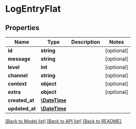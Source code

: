 # LogEntryFlat

## Properties
Name | Type | Description | Notes
------------ | ------------- | ------------- | -------------
**id** | **string** |  | [optional] 
**message** | **string** |  | [optional] 
**level** | **int** |  | [optional] 
**channel** | **string** |  | [optional] 
**context** | **object** |  | [optional] 
**extra** | **object** |  | [optional] 
**created_at** | [**\DateTime**](\DateTime.md) |  | 
**updated_at** | [**\DateTime**](\DateTime.md) |  | 

[[Back to Model list]](../../README.md#documentation-for-models) [[Back to API list]](../../README.md#documentation-for-api-endpoints) [[Back to README]](../../README.md)

